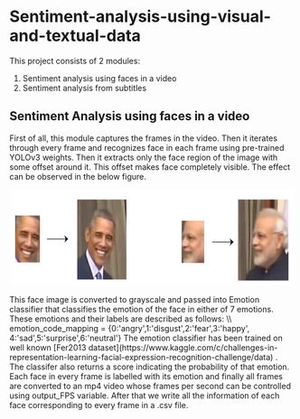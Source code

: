# Sentiment-analysis-using-visual-and-textual-data
This project consists of 2 modules:
1. Sentiment analysis using faces in a video
2. Sentiment analysis from subtitles

## Sentiment Analysis using faces in a video
First of all, this module captures the frames in the video. Then it iterates through every frame and recognizes face in each frame using pre-trained YOLOv3 weights. Then it extracts only the face region of the image with some offset around it. This offset makes face completely visible. The effect can be observed in the below figure.
<p align="center">
  <img width="500" height="170" src="https://github.com/hafizas101/Sentiment-analysis-using-visual-and-textual-data/blob/master/images/offset.png">
</p>
This face image is converted to grayscale and passed into Emotion classifier that classifies the emotion of the face in either of 7 emotions. These emotions and their labels are described as follows: \\
emotion_code_mapping = {0:'angry',1:'disgust',2:'fear',3:'happy', 4:'sad',5:'surprise',6:'neutral'}
The emotion classifier has been trained on well known [Fer2013 dataset](https://www.kaggle.com/c/challenges-in-representation-learning-facial-expression-recognition-challenge/data) . The classifer also returns a score indicating the probability of that emotion. Each face in every frame is labelled with its emotion and finally all frames are converted to an mp4 video whose frames per second can be controlled using output_FPS variable. After that we write all the information of each face corresponding to every frame in a .csv file.

